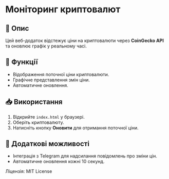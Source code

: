 # Моніторинг криптовалют

## 📌 Опис
Цей веб-додаток відстежує ціни на криптовалюти через **CoinGecko API** та оновлює графік у реальному часі.

## 🚀 Функції
- Відображення поточної ціни криптовалюти.
- Графічне представлення змін ціни.
- Автоматичне оновлення.

## 📥 Використання
1. Відкрийте `index.html` у браузері.
2. Оберіть криптовалюту.
3. Натисніть кнопку **Оновити** для отримання поточної ціни.

## 🔧 Додаткові можливості
- Інтеграція з Telegram для надсилання повідомлень про зміни цін.
- Автоматичне оновлення кожні 10 секунд.

Ліцензія: MIT License
